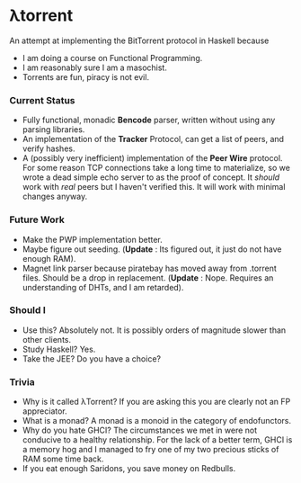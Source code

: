# λtorrent

An attempt at implementing the BitTorrent protocol in Haskell because 
- I am doing a course on Functional Programming.
- I am reasonably sure I am a masochist.
- Torrents are fun, piracy is not evil.

### Current Status
- Fully functional, monadic **Bencode** parser, written without using any parsing libraries. 
- An implementation of the **Tracker** Protocol, can get a list of peers, and verify hashes.
- A (possibly very inefficient) implementation of the **Peer Wire** protocol. For some reason TCP connections take a long time to materialize, so we wrote a dead simple echo server to as the proof of concept. It _should_ work with _real_ peers but I haven't verified this. It will work with minimal changes anyway. 

### Future Work
- Make the PWP implementation better. 
- Maybe figure out seeding. (**Update** : Its figured out, it just do not have enough RAM).
- Magnet link parser because piratebay has moved away from .torrent files. Should be a drop in replacement.  (**Update** : Nope. Requires an understanding of DHTs, and I am retarded).

### Should I
- Use this? Absolutely not. It is possibly orders of magnitude slower than other clients.
- Study Haskell? Yes. 
- Take the JEE? Do you have a choice?

### Trivia
- Why is it called λTorrent? If you are asking this you are clearly not an FP appreciator. 
- What is a monad? A monad is a monoid in the category of endofunctors.
- Why do you hate GHCI? The circumstances we met in were not conducive to a healthy relationship. For the lack of a better term, GHCI is a memory hog and I managed to fry one of my two precious sticks of RAM some time back. 
- If you eat enough Saridons, you save money on Redbulls. 

